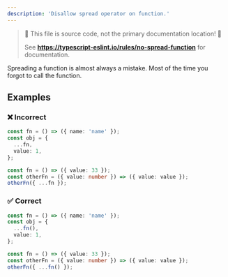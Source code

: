 ```yaml
---
description: 'Disallow spread operator on function.'
---
```


> 🛑 This file is source code, not the primary documentation location! 🛑
>
> See **https://typescript-eslint.io/rules/no-spread-function** for documentation.

Spreading a function is almost always a mistake. Most of the time you forgot to call the function.

## Examples

<!--tabs-->

### ❌ Incorrect

```ts
const fn = () => ({ name: 'name' });
const obj = {
  ...fn,
  value: 1,
};
```

```ts
const fn = () => ({ value: 33 });
const otherFn = ({ value: number }) => ({ value: value });
otherFn({ ...fn });
```

### ✅ Correct

```ts
const fn = () => ({ name: 'name' });
const obj = {
  ...fn(),
  value: 1,
};
```

```ts
const fn = () => ({ value: 33 });
const otherFn = ({ value: number }) => ({ value: value });
otherFn({ ...fn() });
```
